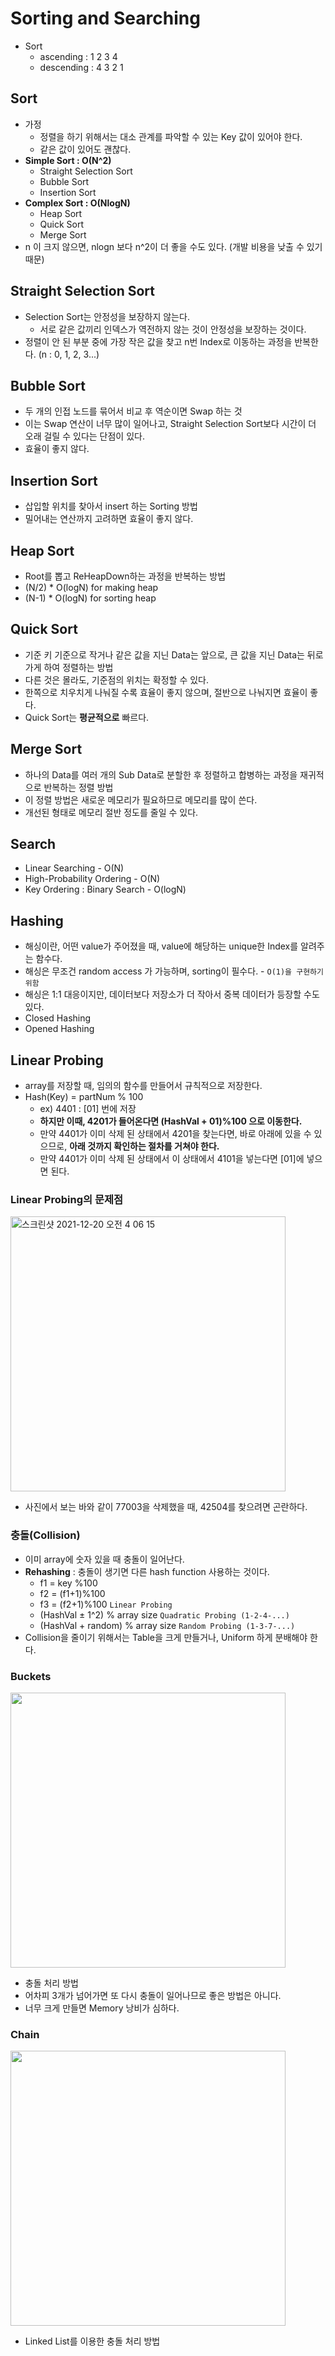 # Sorting and Searching
* Sort
  * ascending : 1 2 3 4
  * descending : 4 3 2 1

## Sort
* 가정
  * 정렬을 하기 위해서는 대소 관계를 파악할 수 있는 Key 값이 있어야 한다.
  * 같은 값이 있어도 괜찮다.
* **Simple Sort : O(N^2)**
  * Straight Selection Sort
  * Bubble Sort
  * Insertion Sort
* **Complex Sort : O(NlogN)**
  * Heap Sort
  * Quick Sort
  * Merge Sort
* n 이 크지 않으면, nlogn 보다 n^2이 더 좋을 수도 있다. (개발 비용을 낮출 수 있기 때문)

## Straight Selection Sort
* Selection Sort는 안정성을 보장하지 않는다.
  * 서로 같은 값끼리 인덱스가 역전하지 않는 것이 안정성을 보장하는 것이다.
* 정렬이 안 된 부분 중에 가장 작은 값을 찾고 n번 Index로 이동하는 과정을 반복한다. (n : 0, 1, 2, 3...)
 
## Bubble Sort
* 두 개의 인접 노드를 묶어서 비교 후 역순이면 Swap 하는 것
* 이는 Swap 연산이 너무 많이 일어나고, Straight Selection Sort보다 시간이 더 오래 걸릴 수 있다는 단점이 있다.
* 효율이 좋지 않다.

## Insertion Sort
* 삽입할 위치를 찾아서 insert 하는 Sorting 방법
* 밀어내는 연산까지 고려하면 효율이 좋지 않다.

## Heap Sort
* Root를 뽑고 ReHeapDown하는 과정을 반복하는 방법
* (N/2) * O(logN) for making heap
* (N-1) * O(logN) for sorting heap

## Quick Sort
* 기준 키 기준으로 작거나 같은 값을 지닌 Data는 앞으로, 큰 값을 지닌 Data는 뒤로 가게 하여 정렬하는 방법
* 다른 것은 몰라도, 기준점의 위치는 확정할 수 있다.
* 한쪽으로 치우치게 나눠질 수록 효율이 좋지 않으며, 절반으로 나눠지면 효율이 좋다.
* Quick Sort는 **평균적으로** 빠르다.

## Merge Sort
* 하나의 Data를 여러 개의 Sub Data로 분할한 후 정렬하고 합병하는 과정을 재귀적으로 반복하는 정렬 방법
* 이 정렬 방법은 새로운 메모리가 필요하므로 메모리를 많이 쓴다.
* 개선된 형태로 메모리 절반 정도를 줄일 수 있다.

## Search
* Linear Searching - O(N)
* High-Probability Ordering - O(N)
* Key Ordering : Binary Search - O(logN)

## Hashing
* 해싱이란, 어떤 value가 주어졌을 때, value에 해당하는 unique한 Index를 알려주는 함수다.
* 해싱은 무조건 random access 가 가능하며, sorting이 필수다. - `O(1)을 구현하기 위함`
* 해싱은 1:1 대응이지만, 데이터보다 저장소가 더 작아서 중복 데이터가 등장할 수도 있다.
* Closed Hashing
* Opened Hashing

## Linear Probing
* array를 저장할 때, 임의의 함수를 만들어서 규칙적으로 저장한다.
* Hash(Key) = partNum % 100
	* ex) 4401 : [01] 번에 저장
	* **하지만 이때, 4201가 들어온다면 (HashVal + 01)%100 으로 이동한다.** 
	* 만약 4401가 이미 삭제 된 상태에서 4201을 찾는다면, 바로 아래에 있을 수 있으므로, **아래 것까지 확인하는 절차를 거쳐야 한다.**
	* 만약 4401가 이미 삭제 된 상태에서 이 상태에서 4101을 넣는다면 [01]에 넣으면 된다.

### Linear Probing의 문제점
<img width="440" alt="스크린샷 2021-12-20 오전 4 06 15" src="https://user-images.githubusercontent.com/64299475/146688186-45e25f27-d1d2-4a06-b5b4-9c8752c522d6.png"> 

* 사진에서 보는 바와 같이 77003을 삭제했을 때, 42504를 찾으려면 곤란하다.


### 충돌(Collision)
* 이미 array에 숫자 있을 때 충돌이 일어난다.
* **Rehashing** : 충돌이 생기면 다른 hash function 사용하는 것이다.
  * f1 = key %100
  * f2 = (f1+1)%100
  * f3 = (f2+1)%100 `Linear Probing`
  * (HashVal ± 1^2) % array size `Quadratic Probing (1-2-4-...)`
  * (HashVal + random) % array size `Random Probing (1-3-7-...)`
* Collision을 줄이기 위해서는 Table을 크게 만들거나, Uniform 하게 분배해야 한다.

### Buckets
<img width="440" src="https://user-images.githubusercontent.com/64299475/146688190-ab076188-9e9a-42d7-afab-461afe0807ee.png">

* 충돌 처리 방법
* 어차피 3개가 넘어가면 또 다시 충돌이 일어나므로 좋은 방법은 아니다.
* 너무 크게 만들면 Memory 낭비가 심하다.

### Chain
<img width="440" src="https://user-images.githubusercontent.com/64299475/146688188-bb82249c-2d20-4083-955d-4567235cb589.png">

* Linked List를 이용한 충돌 처리 방법
